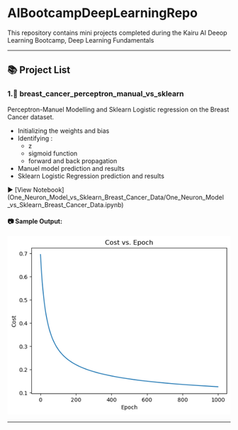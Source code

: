 # AIBootcampDeepLearningRepo


This repository contains mini projects completed during the Kairu AI Deeop Learning Bootcamp, Deep Learning Fundamentals

---

## 📚 Project List

### 1.🧠 breast_cancer_perceptron_manual_vs_sklearn

Perceptron-Manuel Modelling and Sklearn Logistic regression on the Breast Cancer dataset.

- Initializing the weights and bias  
- Identifying :
    - z
    - sigmoid function
    - forward and back propagation  
- Manuel model prediction and results
- Sklearn Logistic Regression prediction and results

▶️ [View Notebook](One_Neuron_Model_vs_Sklearn_Breast_Cancer_Data/One_Neuron_Model _vs_Sklearn_Breast_Cancer_Data.ipynb)

#### 📷 Sample Output:

![Cost vs Epochs](breast_cancer_perceptron_manual_vs_sklearn/assets/costvsEpochs.png)

---
